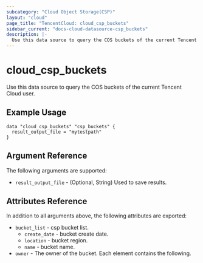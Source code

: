 ```yaml
---
subcategory: "Cloud Object Storage(CSP)"
layout: "cloud"
page_title: "TencentCloud: cloud_csp_buckets"
sidebar_current: "docs-cloud-datasource-csp_buckets"
description: |-
  Use this data source to query the COS buckets of the current Tencent Cloud user.
---
```


# cloud_csp_buckets

Use this data source to query the COS buckets of the current Tencent Cloud user.

## Example Usage

```hcl
data "cloud_csp_buckets" "csp_buckets" {
  result_output_file = "mytestpath"
}
```

## Argument Reference

The following arguments are supported:

* `result_output_file` - (Optional, String) Used to save results.

## Attributes Reference

In addition to all arguments above, the following attributes are exported:

* `bucket_list` - csp bucket list.
  * `create_date` - bucket create date.
  * `location` - bucket region.
  * `name` - bucket name.
* `owner` - The owner of the bucket. Each element contains the following.


